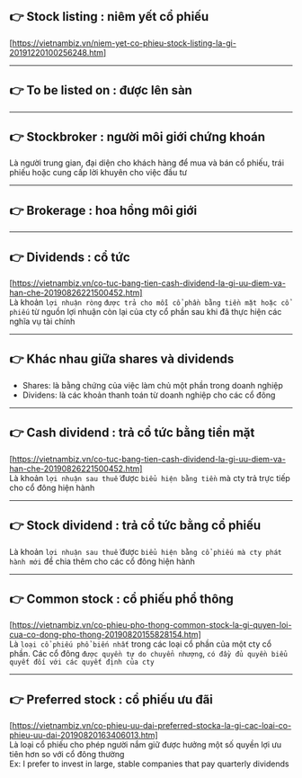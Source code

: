 ## 👉 Stock listing : niêm yết cổ phiếu

[https://vietnambiz.vn/niem-yet-co-phieu-stock-listing-la-gi-20191220100256248.htm]

---

## 👉 To be listed on : được lên sàn

---

## 👉 Stockbroker : người môi giới chứng khoán

Là người trung gian, đại diện cho khách hàng để mua và bán cổ phiếu, trái phiếu hoặc cung cấp lời khuyên cho việc đầu tư

---

## 👉 Brokerage : hoa hồng môi giới

---

## 👉 Dividends : cổ tức

[https://vietnambiz.vn/co-tuc-bang-tien-cash-dividend-la-gi-uu-diem-va-han-che-20190826221500452.htm] \
 Là khoản `lợi nhuận ròng` `được trả cho mỗi cổ phần bằng tiền mặt hoặc cổ phiếu` từ nguồn lợi nhuận còn lại của cty cổ phần sau khi đã thực hiện các nghĩa vụ tài chính

---

## 👉 Khác nhau giữa shares và dividends

- Shares: là bằng chứng của việc làm chủ một phần trong doanh nghiệp
- Dividens: là các khoản thanh toán từ doanh nghiệp cho các cổ đông

---

## 👉 Cash dividend : trả cổ tức bằng tiền mặt

[https://vietnambiz.vn/co-tuc-bang-tien-cash-dividend-la-gi-uu-diem-va-han-che-20190826221500452.htm] \
 Là khoản `lợi nhuận sau thuế` được `biểu hiện bằng tiền` mà cty trả trực tiếp cho cổ đông hiện hành

---

## 👉 Stock dividend : trả cổ tức bằng cổ phiếu

Là khoản `lợi nhuận sau thuế` được `biểu hiện bằng cổ phiếu mà cty phát hành mới` để chia thêm cho các cổ đông hiện hành

---

## 👉 Common stock : cổ phiếu phổ thông

[https://vietnambiz.vn/co-phieu-pho-thong-common-stock-la-gi-quyen-loi-cua-co-dong-pho-thong-20190820155828154.htm] \
 Là `loại cổ phiếu phổ biến nhất` trong các loại cổ phần của một cty cổ phần. Các cổ đông `được quyền tự do chuyển nhượng`, `có đầy đủ quyền biểu quyết đối với các quyết định của cty`

---

## 👉 Preferred stock : cổ phiếu ưu đãi

[https://vietnambiz.vn/co-phieu-uu-dai-preferred-stocka-la-gi-cac-loai-co-phieu-uu-dai-20190820163406013.htm] \
 Là loại cổ phiếu cho phép người nắm giữ được hưởng một số quyền lợi ưu tiên hơn so với cổ đông thường \
 Ex: I prefer to invest in large, stable companies that pay quarterly dividends
